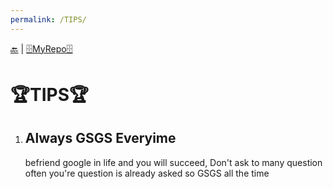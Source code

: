 ```yaml
---
permalink: /TIPS/
---
```


[🔙](https://bilhudapramana.github.io/os212/) | [🗄MyRepo🗄](https://github.com/bilhudapramana/os212) 

# 🏆TIPS🏆

1. ## Always GSGS Everyime <br>
   befriend google in life and you will succeed, Don't ask to many question often you're question is already asked so GSGS all the time
